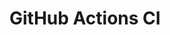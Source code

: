 # GitHub Actions CI

























































































































































































































































































































































































































































































































































































































































































































































































































































































































































































































































































































































































































































































































































































































































































































































































































































































































































































































































































































































































































































































































































































































































































































































































































































































































































































































































































































































































































































































































